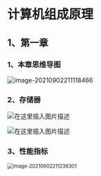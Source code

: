 # 计算机组成原理

## 1、第一章

### 1、本章思维导图

![image-20210902211118466](C:\Users\RS\AppData\Roaming\Typora\typora-user-images\image-20210902211118466.png)



### 2、存储器

![在这里插入图片描述](https://img-blog.csdnimg.cn/d623bce62d9c471bb38793019d311730.png?x-oss-process=image/watermark,type_ZHJvaWRzYW5zZmFsbGJhY2s,shadow_50,text_Q1NETiBARXZlcnlQb3NzaWJsZQ==,size_9,color_FFFFFF,t_70,g_se,x_16)

![在这里插入图片描述](https://img-blog.csdnimg.cn/85d744ff3e454c989e2c3cdd353c2f33.png?x-oss-process=image/watermark,type_ZHJvaWRzYW5zZmFsbGJhY2s,shadow_50,text_Q1NETiBARXZlcnlQb3NzaWJsZQ==,size_10,color_FFFFFF,t_70,g_se,x_16)



### 3、性能指标

<img src="C:\Users\RS\AppData\Roaming\Typora\typora-user-images\image-20210902211236301.png" alt="image-20210902211236301" style="zoom:80%;" />





